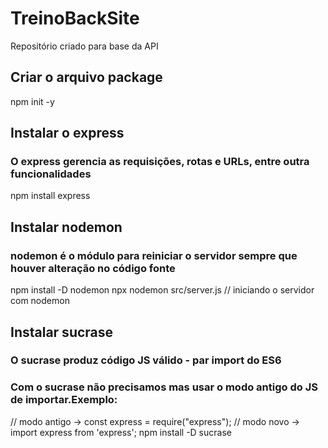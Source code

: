 # TreinoBackSite
Repositório criado para base da API 

## Criar o arquivo package
npm init -y

## Instalar o express 
### O express gerencia as requisições, rotas e URLs, entre outra funcionalidades
npm install express

## Instalar nodemon
### nodemon é o módulo para reiniciar o servidor sempre que houver alteração no código fonte
npm install -D nodemon
npx nodemon src/server.js // iniciando o servidor com nodemon

## Instalar sucrase
### O sucrase produz código JS válido - par import do ES6
### Com o sucrase não precisamos mas usar o modo antigo do JS de importar.Exemplo: 
// modo antigo -> const express = require("express");
// modo novo -> import express from 'express';
npm install  -D sucrase